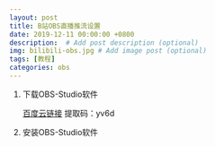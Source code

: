 ```yaml
---
layout: post
title: B站OBS直播推流设置
date: 2019-12-11 00:00:00 +0800
description:  # Add post description (optional)
img: bilibili-obs.jpg # Add image post (optional)
tags: [教程]
categories: obs
---
```


1. 下载OBS-Studio软件
    
    <a href="https://pan.baidu.com/s/1DAcrCoRIRCrCZGnmr3lK1Q" target="_blank">百度云链接</a>   提取码：yv6d

2. 安装OBS-Studio软件    

    